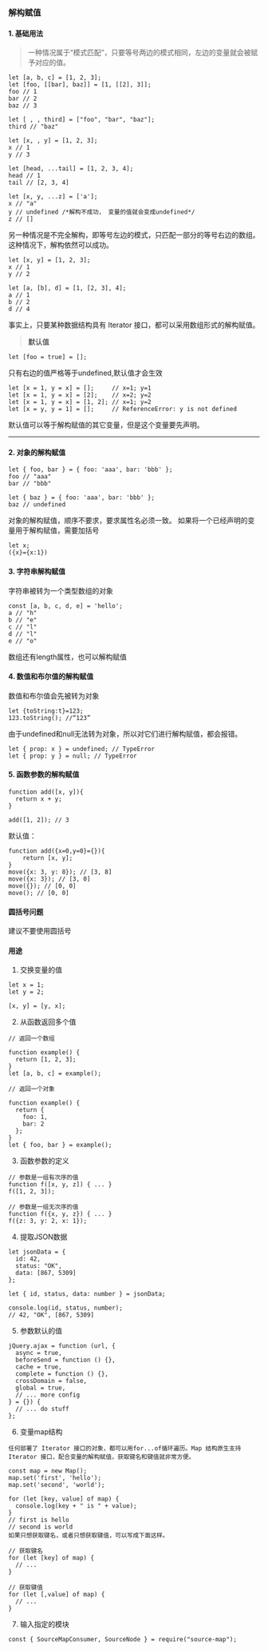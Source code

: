 ### 解构赋值

#### 1. 基础用法

>一种情况属于“模式匹配”，只要等号两边的模式相同，左边的变量就会被赋予对应的值。
```
let [a, b, c] = [1, 2, 3];
let [foo, [[bar], baz]] = [1, [[2], 3]];
foo // 1
bar // 2
baz // 3

let [ , , third] = ["foo", "bar", "baz"];
third // "baz"

let [x, , y] = [1, 2, 3];
x // 1
y // 3

let [head, ...tail] = [1, 2, 3, 4];
head // 1
tail // [2, 3, 4]

let [x, y, ...z] = ['a'];
x // "a"
y // undefined /*解构不成功， 变量的值就会变成undefined*/
z // []
```
另一种情况是不完全解构，即等号左边的模式，只匹配一部分的等号右边的数组。这种情况下，解构依然可以成功。
```
let [x, y] = [1, 2, 3];
x // 1
y // 2

let [a, [b], d] = [1, [2, 3], 4];
a // 1
b // 2
d // 4
```
事实上，只要某种数据结构具有 Iterator 接口，都可以采用数组形式的解构赋值。

>**默认值**  
```
let [foo = true] = [];
```
只有右边的值严格等于undefined,默认值才会生效
```
let [x = 1, y = x] = [];     // x=1; y=1
let [x = 1, y = x] = [2];    // x=2; y=2
let [x = 1, y = x] = [1, 2]; // x=1; y=2
let [x = y, y = 1] = [];     // ReferenceError: y is not defined
```
默认值可以等于解构赋值的其它变量，但是这个变量要先声明。
- - -
#### 2. 对象的解构赋值
```
let { foo, bar } = { foo: 'aaa', bar: 'bbb' };
foo // "aaa"
bar // "bbb"

let { baz } = { foo: 'aaa', bar: 'bbb' };
baz // undefined
```
对象的解构赋值，顺序不要求，要求属性名必须一致。
如果将一个已经声明的变量用于解构赋值，需要加括号

```
let x;
({x}={x:1})
```
#### 3. 字符串解构赋值
字符串被转为一个类型数组的对象
```
const [a, b, c, d, e] = 'hello';
a // "h"
b // "e"
c // "l"
d // "l"
e // "o"
```
数组还有length属性，也可以解构赋值

#### 4. 数值和布尔值的解构赋值
数值和布尔值会先被转为对象
```
let {toString:t}=123; 
123.toString(); //“123”
```
由于undefined和null无法转为对象，所以对它们进行解构赋值，都会报错。
```
let { prop: x } = undefined; // TypeError
let { prop: y } = null; // TypeError
```
#### 5. 函数参数的解构赋值
```
function add([x, y]){
  return x + y;
}

add([1, 2]); // 3
```
默认值：
```
function add({x=0,y=0}={}){
    return [x, y];
}
move({x: 3, y: 8}); // [3, 8]
move({x: 3}); // [3, 0]
move({}); // [0, 0]
move(); // [0, 0]
```
#### 圆括号问题
建议不要使用圆括号

#### 用途
1. 交换变量的值
```
let x = 1;
let y = 2;

[x, y] = [y, x];
```

2. 从函数返回多个值
```
// 返回一个数组

function example() {
  return [1, 2, 3];
}
let [a, b, c] = example();

// 返回一个对象

function example() {
  return {
    foo: 1,
    bar: 2
  };
}
let { foo, bar } = example();
```   

3. 函数参数的定义
```
// 参数是一组有次序的值
function f([x, y, z]) { ... }
f([1, 2, 3]);

// 参数是一组无次序的值
function f({x, y, z}) { ... }
f({z: 3, y: 2, x: 1});
```
4. 提取JSON数据
```
let jsonData = {
  id: 42,
  status: "OK",
  data: [867, 5309]
};

let { id, status, data: number } = jsonData;

console.log(id, status, number);
// 42, "OK", [867, 5309]
```
5. 参数默认的值
```
jQuery.ajax = function (url, {
  async = true,
  beforeSend = function () {},
  cache = true,
  complete = function () {},
  crossDomain = false,
  global = true,
  // ... more config
} = {}) {
  // ... do stuff
};
```
6. 变量map结构
```
任何部署了 Iterator 接口的对象，都可以用for...of循环遍历。Map 结构原生支持 Iterator 接口，配合变量的解构赋值，获取键名和键值就非常方便。

const map = new Map();
map.set('first', 'hello');
map.set('second', 'world');

for (let [key, value] of map) {
  console.log(key + " is " + value);
}
// first is hello
// second is world
如果只想获取键名，或者只想获取键值，可以写成下面这样。

// 获取键名
for (let [key] of map) {
  // ...
}

// 获取键值
for (let [,value] of map) {
  // ...
}
```
7. 输入指定的模块
```
const { SourceMapConsumer, SourceNode } = require("source-map");
```